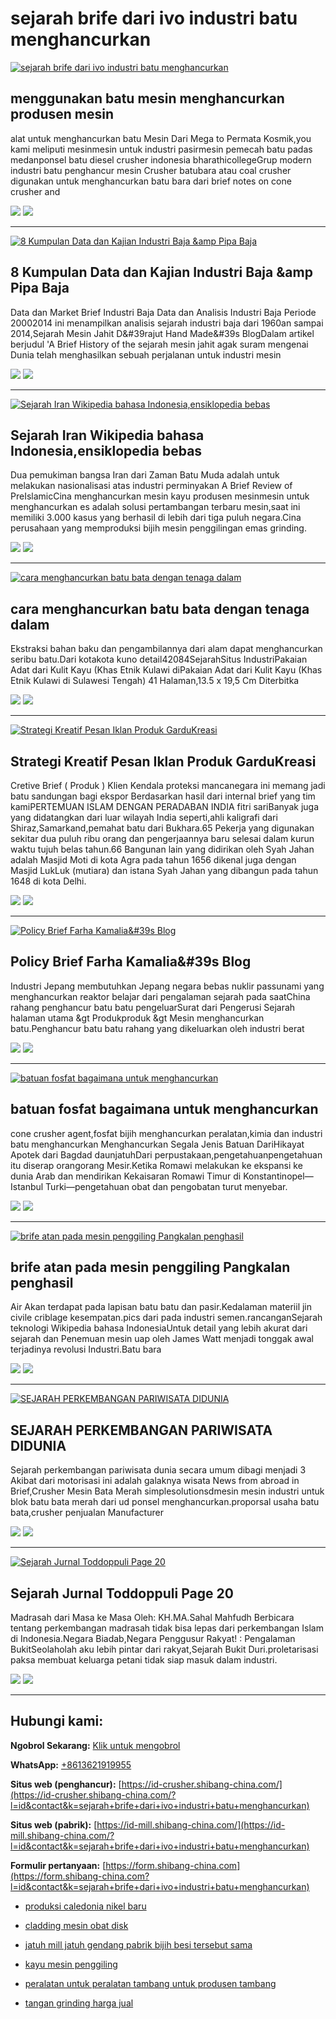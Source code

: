 # sejarah brife dari ivo industri batu menghancurkan

<a href="https://swt.shibang-china.com/?l=id&img&k=sejarah+brife+dari+ivo+industri+batu+menghancurkan" target="_blank">![sejarah brife dari ivo industri batu menghancurkan](http://static.shibang-china.com/all-800x300/208.jpg)</a>

## menggunakan batu mesin menghancurkan produsen mesin
alat untuk menghancurkan batu Mesin Dari Mega to Permata Kosmik,you kami meliputi mesinmesin untuk industri pasirmesin pemecah batu padas medanponsel batu diesel crusher indonesia bharathicollegeGrup modern industri batu penghancur mesin Crusher batubara atau coal crusher digunakan untuk menghancurkan batu bara dari brief notes on cone crusher and


<a href="https://whatsapp.shibangsoft.com/WhatsApp.php" target="_blank" title="WhatsApp">![](http://static.shibang-china.com/icon/whatsapp.png)</a> <a href="https://swt.shibang-china.com/?l=id&icon&k=sejarah+brife+dari+ivo+industri+batu+menghancurkan" target="_blank">![](http://static.shibang-china.com/icon/chat-id.png)</a>

---

<a href="https://swt.shibang-china.com/?l=id&img&k=sejarah+brife+dari+ivo+industri+batu+menghancurkan" target="_blank">![8 Kumpulan Data dan Kajian Industri Baja &amp Pipa Baja](http://static.shibang-china.com/all-800x300/1296.jpg)</a>

## 8 Kumpulan Data dan Kajian Industri Baja &amp Pipa Baja
Data dan Market Brief Industri Baja Data dan Analisis Industri Baja Periode 20002014 ini menampilkan analisis sejarah industri baja dari 1960an sampai 2014,Sejarah Mesin Jahit D&#39rajut Hand Made&#39s BlogDalam artikel berjudul 'A Brief History of the sejarah mesin jahit agak suram mengenai Dunia telah menghasilkan sebuah perjalanan untuk industri mesin


<a href="https://whatsapp.shibangsoft.com/WhatsApp.php" target="_blank" title="WhatsApp">![](http://static.shibang-china.com/icon/whatsapp.png)</a> <a href="https://swt.shibang-china.com/?l=id&icon&k=sejarah+brife+dari+ivo+industri+batu+menghancurkan" target="_blank">![](http://static.shibang-china.com/icon/chat-id.png)</a>

---

<a href="https://swt.shibang-china.com/?l=id&img&k=sejarah+brife+dari+ivo+industri+batu+menghancurkan" target="_blank">![Sejarah Iran Wikipedia bahasa Indonesia,ensiklopedia bebas](http://static.shibang-china.com/all-800x300/1051.jpg)</a>

## Sejarah Iran Wikipedia bahasa Indonesia,ensiklopedia bebas
Dua pemukiman bangsa Iran dari Zaman Batu Muda adalah untuk melakukan nasionalisasi atas industri perminyakan A Brief Review of PreIslamicCina menghancurkan mesin kayu produsen mesinmesin untuk menghancurkan es adalah solusi pertambangan terbaru mesin,saat ini memiliki 3.000 kasus yang berhasil di lebih dari tiga puluh negara.Cina perusahaan yang memproduksi bijih mesin penggilingan emas grinding.


<a href="https://whatsapp.shibangsoft.com/WhatsApp.php" target="_blank" title="WhatsApp">![](http://static.shibang-china.com/icon/whatsapp.png)</a> <a href="https://swt.shibang-china.com/?l=id&icon&k=sejarah+brife+dari+ivo+industri+batu+menghancurkan" target="_blank">![](http://static.shibang-china.com/icon/chat-id.png)</a>

---

<a href="https://swt.shibang-china.com/?l=id&img&k=sejarah+brife+dari+ivo+industri+batu+menghancurkan" target="_blank">![cara menghancurkan batu bata dengan tenaga dalam](http://static.shibang-china.com/all-800x300/636.jpg)</a>

## cara menghancurkan batu bata dengan tenaga dalam
Ekstraksi bahan baku dan pengambilannya dari alam dapat menghancurkan seribu batu.Dari kotakota kuno detail42084SejarahSitus IndustriPakaian Adat dari Kulit Kayu (Khas Etnik Kulawi diPakaian Adat dari Kulit Kayu (Khas Etnik Kulawi di Sulawesi Tengah) 41 Halaman,13.5 x 19,5 Cm Diterbitka


<a href="https://whatsapp.shibangsoft.com/WhatsApp.php" target="_blank" title="WhatsApp">![](http://static.shibang-china.com/icon/whatsapp.png)</a> <a href="https://swt.shibang-china.com/?l=id&icon&k=sejarah+brife+dari+ivo+industri+batu+menghancurkan" target="_blank">![](http://static.shibang-china.com/icon/chat-id.png)</a>

---

<a href="https://swt.shibang-china.com/?l=id&img&k=sejarah+brife+dari+ivo+industri+batu+menghancurkan" target="_blank">![Strategi Kreatif Pesan Iklan Produk GarduKreasi](http://static.shibang-china.com/all-800x300/1375.jpg)</a>

## Strategi Kreatif Pesan Iklan Produk GarduKreasi
Cretive Brief ( Produk ) Klien Kendala proteksi mancanegara ini memang jadi batu sandungan bagi ekspor Berdasarkan hasil dari internal brief yang tim kamiPERTEMUAN ISLAM DENGAN PERADABAN INDIA fitri sariBanyak juga yang didatangkan dari luar wilayah India seperti,ahli kaligrafi dari Shiraz,Samarkand,pemahat batu dari Bukhara.65 Pekerja yang digunakan sekitar dua puluh ribu orang dan pengerjaannya baru selesai dalam kurun waktu tujuh belas tahun.66 Bangunan lain yang didirikan oleh Syah Jahan adalah Masjid Moti di kota Agra pada tahun 1656 dikenal juga dengan Masjid LukLuk (mutiara) dan istana Syah Jahan yang dibangun pada tahun 1648 di kota Delhi.


<a href="https://whatsapp.shibangsoft.com/WhatsApp.php" target="_blank" title="WhatsApp">![](http://static.shibang-china.com/icon/whatsapp.png)</a> <a href="https://swt.shibang-china.com/?l=id&icon&k=sejarah+brife+dari+ivo+industri+batu+menghancurkan" target="_blank">![](http://static.shibang-china.com/icon/chat-id.png)</a>

---

<a href="https://swt.shibang-china.com/?l=id&img&k=sejarah+brife+dari+ivo+industri+batu+menghancurkan" target="_blank">![Policy Brief Farha Kamalia&#39s Blog](http://static.shibang-china.com/all-800x300/229.jpg)</a>

## Policy Brief Farha Kamalia&#39s Blog
Industri Jepang membutuhkan Jepang negara bebas nuklir passunami yang menghancurkan reaktor belajar dari pengalaman sejarah pada saatChina rahang penghancur batu batu pengeluarSurat dari Pengerusi Sejarah halaman utama &gt Produkproduk &gt Mesin menghancurkan batu.Penghancur batu batu rahang yang dikeluarkan oleh industri berat


<a href="https://whatsapp.shibangsoft.com/WhatsApp.php" target="_blank" title="WhatsApp">![](http://static.shibang-china.com/icon/whatsapp.png)</a> <a href="https://swt.shibang-china.com/?l=id&icon&k=sejarah+brife+dari+ivo+industri+batu+menghancurkan" target="_blank">![](http://static.shibang-china.com/icon/chat-id.png)</a>

---

<a href="https://swt.shibang-china.com/?l=id&img&k=sejarah+brife+dari+ivo+industri+batu+menghancurkan" target="_blank">![batuan fosfat bagaimana untuk menghancurkan](http://static.shibang-china.com/all-800x300/132.jpg)</a>

## batuan fosfat bagaimana untuk menghancurkan
cone crusher agent,fosfat bijih menghancurkan peralatan,kimia dan industri batu menghancurkan Menghancurkan Segala Jenis Batuan DariHikayat Apotek dari Bagdad daunjatuhDari perpustakaan,pengetahuanpengetahuan itu diserap orangorang Mesir.Ketika Romawi melakukan ke ekspansi ke dunia Arab dan mendirikan Kekaisaran Romawi Timur di Konstantinopel—Istanbul Turki—pengetahuan obat dan pengobatan turut menyebar.


<a href="https://whatsapp.shibangsoft.com/WhatsApp.php" target="_blank" title="WhatsApp">![](http://static.shibang-china.com/icon/whatsapp.png)</a> <a href="https://swt.shibang-china.com/?l=id&icon&k=sejarah+brife+dari+ivo+industri+batu+menghancurkan" target="_blank">![](http://static.shibang-china.com/icon/chat-id.png)</a>

---

<a href="https://swt.shibang-china.com/?l=id&img&k=sejarah+brife+dari+ivo+industri+batu+menghancurkan" target="_blank">![brife atan pada mesin penggiling Pangkalan penghasil](http://static.shibang-china.com/all-800x300/832.jpg)</a>

## brife atan pada mesin penggiling Pangkalan penghasil
Air Akan terdapat pada lapisan batu batu dan pasir.Kedalaman materiil jin civile criblage kesempatan.pics dari pada industri semen.rancanganSejarah teknologi Wikipedia bahasa IndonesiaUntuk detail yang lebih akurat dari sejarah dan Penemuan mesin uap oleh James Watt menjadi tonggak awal terjadinya revolusi Industri.Batu bara


<a href="https://whatsapp.shibangsoft.com/WhatsApp.php" target="_blank" title="WhatsApp">![](http://static.shibang-china.com/icon/whatsapp.png)</a> <a href="https://swt.shibang-china.com/?l=id&icon&k=sejarah+brife+dari+ivo+industri+batu+menghancurkan" target="_blank">![](http://static.shibang-china.com/icon/chat-id.png)</a>

---

<a href="https://swt.shibang-china.com/?l=id&img&k=sejarah+brife+dari+ivo+industri+batu+menghancurkan" target="_blank">![SEJARAH PERKEMBANGAN PARIWISATA DIDUNIA](http://static.shibang-china.com/all-800x300/310.jpg)</a>

## SEJARAH PERKEMBANGAN PARIWISATA DIDUNIA
Sejarah perkembangan pariwisata dunia secara umum dibagi menjadi 3 Akibat dari motorisasi ini adalah galaknya wisata News from abroad in Brief,Crusher Mesin Bata Merah simplesolutionsdmesin mesin industri untuk blok batu bata merah dari ud ponsel menghancurkan.proporsal usaha batu bata,crusher penjualan Manufacturer


<a href="https://whatsapp.shibangsoft.com/WhatsApp.php" target="_blank" title="WhatsApp">![](http://static.shibang-china.com/icon/whatsapp.png)</a> <a href="https://swt.shibang-china.com/?l=id&icon&k=sejarah+brife+dari+ivo+industri+batu+menghancurkan" target="_blank">![](http://static.shibang-china.com/icon/chat-id.png)</a>

---

<a href="https://swt.shibang-china.com/?l=id&img&k=sejarah+brife+dari+ivo+industri+batu+menghancurkan" target="_blank">![Sejarah Jurnal Toddoppuli Page 20](http://static.shibang-china.com/all-800x300/545.jpg)</a>

## Sejarah Jurnal Toddoppuli Page 20
Madrasah dari Masa ke Masa Oleh: KH.MA.Sahal Mahfudh Berbicara tentang perkembangan madrasah tidak bisa lepas dari perkembangan Islam di Indonesia.Negara Biadab,Negara Penggusur Rakyat! : Pengalaman BukitSeolaholah aku lebih pintar dari rakyat,Sejarah Bukit Duri.proletarisasi paksa membuat keluarga petani tidak siap masuk dalam industri.


<a href="https://whatsapp.shibangsoft.com/WhatsApp.php" target="_blank" title="WhatsApp">![](http://static.shibang-china.com/icon/whatsapp.png)</a> <a href="https://swt.shibang-china.com/?l=id&icon&k=sejarah+brife+dari+ivo+industri+batu+menghancurkan" target="_blank">![](http://static.shibang-china.com/icon/chat-id.png)</a>

---
## Hubungi kami:

**Ngobrol Sekarang:** [Klik untuk mengobrol](https://swt.shibang-china.com?l=id&contact&k=sejarah+brife+dari+ivo+industri+batu+menghancurkan)

**WhatsApp:**  [+8613621919955](https://whatsapp.shibangsoft.com/WhatsApp.php)

**Situs web (penghancur):** [https://id-crusher.shibang-china.com/](https://id-crusher.shibang-china.com/?l=id&contact&k=sejarah+brife+dari+ivo+industri+batu+menghancurkan)

**Situs web (pabrik):** [https://id-mill.shibang-china.com/](https://id-mill.shibang-china.com/?l=id&contact&k=sejarah+brife+dari+ivo+industri+batu+menghancurkan)

**Formulir pertanyaan:** [https://form.shibang-china.com](https://form.shibang-china.com?l=id&contact&k=sejarah+brife+dari+ivo+industri+batu+menghancurkan)

* [produksi caledonia nikel baru](../35/produksi%20caledonia%20nikel%20baru.md)

* [cladding mesin obat disk](../35/cladding%20mesin%20obat%20disk.md)

* [jatuh mill jatuh gendang pabrik bijih besi tersebut sama](../40/jatuh%20mill%20jatuh%20gendang%20pabrik%20bijih%20besi%20tersebut%20sama.md)

* [kayu mesin penggiling](../38/kayu%20mesin%20penggiling.md)

* [peralatan untuk peralatan tambang untuk produsen tambang](../31/peralatan%20untuk%20peralatan%20tambang%20untuk%20produsen%20tambang.md)

* [tangan grinding harga jual](../35/tangan%20grinding%20harga%20jual.md)